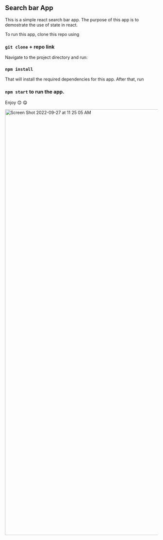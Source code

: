 ## Search bar App

This is a simple react search bar app. The purpose of this app is to demostrate the use of state in react.

To run this app, clone this repo using

### `git clone` + repo link

Navigate to the project directory and run:

### `npm install`

That will install the required dependencies for this app. After that, run 

### `npm start` to run the app.

Enjoy 😊 😋 

<img width="1404" alt="Screen Shot 2022-09-27 at 11 25 05 AM" src="https://user-images.githubusercontent.com/41920643/192569950-42467d27-cb59-4e64-90a0-ccf81781aa55.png">
